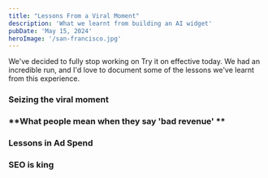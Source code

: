 ```yaml
---
title: "Lessons From a Viral Moment"
description: 'What we learnt from building an AI widget'
pubDate: 'May 15, 2024'
heroImage: '/san-francisco.jpg'
---
```


We've decided to fully stop working on Try it on effective today. We had an incredible run, and I'd love to document some of the lessons we've learnt from this experience.

### **Seizing the viral moment**

### **What people mean when they say 'bad revenue' **

### **Lessons in Ad Spend**

### **SEO is king**